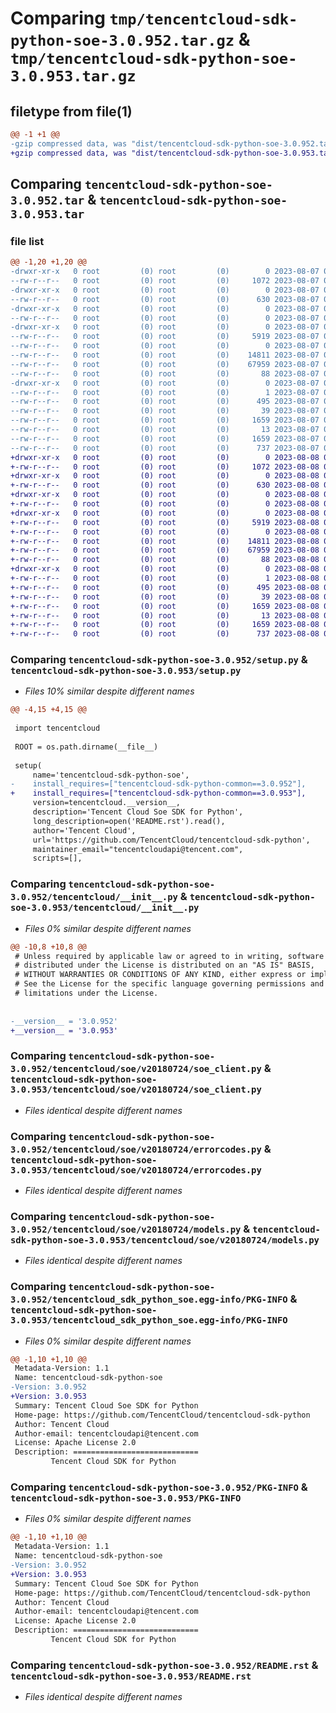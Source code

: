 # Comparing `tmp/tencentcloud-sdk-python-soe-3.0.952.tar.gz` & `tmp/tencentcloud-sdk-python-soe-3.0.953.tar.gz`

## filetype from file(1)

```diff
@@ -1 +1 @@
-gzip compressed data, was "dist/tencentcloud-sdk-python-soe-3.0.952.tar", last modified: Mon Aug  7 09:01:06 2023, max compression
+gzip compressed data, was "dist/tencentcloud-sdk-python-soe-3.0.953.tar", last modified: Tue Aug  8 00:31:23 2023, max compression
```

## Comparing `tencentcloud-sdk-python-soe-3.0.952.tar` & `tencentcloud-sdk-python-soe-3.0.953.tar`

### file list

```diff
@@ -1,20 +1,20 @@
-drwxr-xr-x   0 root         (0) root         (0)        0 2023-08-07 09:01:06.000000 tencentcloud-sdk-python-soe-3.0.952/
--rw-r--r--   0 root         (0) root         (0)     1072 2023-08-07 09:01:06.000000 tencentcloud-sdk-python-soe-3.0.952/setup.py
-drwxr-xr-x   0 root         (0) root         (0)        0 2023-08-07 09:01:06.000000 tencentcloud-sdk-python-soe-3.0.952/tencentcloud/
--rw-r--r--   0 root         (0) root         (0)      630 2023-08-07 09:01:06.000000 tencentcloud-sdk-python-soe-3.0.952/tencentcloud/__init__.py
-drwxr-xr-x   0 root         (0) root         (0)        0 2023-08-07 09:01:06.000000 tencentcloud-sdk-python-soe-3.0.952/tencentcloud/soe/
--rw-r--r--   0 root         (0) root         (0)        0 2023-08-07 09:01:06.000000 tencentcloud-sdk-python-soe-3.0.952/tencentcloud/soe/__init__.py
-drwxr-xr-x   0 root         (0) root         (0)        0 2023-08-07 09:01:06.000000 tencentcloud-sdk-python-soe-3.0.952/tencentcloud/soe/v20180724/
--rw-r--r--   0 root         (0) root         (0)     5919 2023-08-07 09:01:06.000000 tencentcloud-sdk-python-soe-3.0.952/tencentcloud/soe/v20180724/soe_client.py
--rw-r--r--   0 root         (0) root         (0)        0 2023-08-07 09:01:06.000000 tencentcloud-sdk-python-soe-3.0.952/tencentcloud/soe/v20180724/__init__.py
--rw-r--r--   0 root         (0) root         (0)    14811 2023-08-07 09:01:06.000000 tencentcloud-sdk-python-soe-3.0.952/tencentcloud/soe/v20180724/errorcodes.py
--rw-r--r--   0 root         (0) root         (0)    67959 2023-08-07 09:01:06.000000 tencentcloud-sdk-python-soe-3.0.952/tencentcloud/soe/v20180724/models.py
--rw-r--r--   0 root         (0) root         (0)       88 2023-08-07 09:01:06.000000 tencentcloud-sdk-python-soe-3.0.952/setup.cfg
-drwxr-xr-x   0 root         (0) root         (0)        0 2023-08-07 09:01:06.000000 tencentcloud-sdk-python-soe-3.0.952/tencentcloud_sdk_python_soe.egg-info/
--rw-r--r--   0 root         (0) root         (0)        1 2023-08-07 09:01:06.000000 tencentcloud-sdk-python-soe-3.0.952/tencentcloud_sdk_python_soe.egg-info/dependency_links.txt
--rw-r--r--   0 root         (0) root         (0)      495 2023-08-07 09:01:06.000000 tencentcloud-sdk-python-soe-3.0.952/tencentcloud_sdk_python_soe.egg-info/SOURCES.txt
--rw-r--r--   0 root         (0) root         (0)       39 2023-08-07 09:01:06.000000 tencentcloud-sdk-python-soe-3.0.952/tencentcloud_sdk_python_soe.egg-info/requires.txt
--rw-r--r--   0 root         (0) root         (0)     1659 2023-08-07 09:01:06.000000 tencentcloud-sdk-python-soe-3.0.952/tencentcloud_sdk_python_soe.egg-info/PKG-INFO
--rw-r--r--   0 root         (0) root         (0)       13 2023-08-07 09:01:06.000000 tencentcloud-sdk-python-soe-3.0.952/tencentcloud_sdk_python_soe.egg-info/top_level.txt
--rw-r--r--   0 root         (0) root         (0)     1659 2023-08-07 09:01:06.000000 tencentcloud-sdk-python-soe-3.0.952/PKG-INFO
--rw-r--r--   0 root         (0) root         (0)      737 2023-08-07 09:01:06.000000 tencentcloud-sdk-python-soe-3.0.952/README.rst
+drwxr-xr-x   0 root         (0) root         (0)        0 2023-08-08 00:31:23.000000 tencentcloud-sdk-python-soe-3.0.953/
+-rw-r--r--   0 root         (0) root         (0)     1072 2023-08-08 00:31:22.000000 tencentcloud-sdk-python-soe-3.0.953/setup.py
+drwxr-xr-x   0 root         (0) root         (0)        0 2023-08-08 00:31:23.000000 tencentcloud-sdk-python-soe-3.0.953/tencentcloud/
+-rw-r--r--   0 root         (0) root         (0)      630 2023-08-08 00:31:22.000000 tencentcloud-sdk-python-soe-3.0.953/tencentcloud/__init__.py
+drwxr-xr-x   0 root         (0) root         (0)        0 2023-08-08 00:31:23.000000 tencentcloud-sdk-python-soe-3.0.953/tencentcloud/soe/
+-rw-r--r--   0 root         (0) root         (0)        0 2023-08-08 00:31:22.000000 tencentcloud-sdk-python-soe-3.0.953/tencentcloud/soe/__init__.py
+drwxr-xr-x   0 root         (0) root         (0)        0 2023-08-08 00:31:23.000000 tencentcloud-sdk-python-soe-3.0.953/tencentcloud/soe/v20180724/
+-rw-r--r--   0 root         (0) root         (0)     5919 2023-08-08 00:31:22.000000 tencentcloud-sdk-python-soe-3.0.953/tencentcloud/soe/v20180724/soe_client.py
+-rw-r--r--   0 root         (0) root         (0)        0 2023-08-08 00:31:22.000000 tencentcloud-sdk-python-soe-3.0.953/tencentcloud/soe/v20180724/__init__.py
+-rw-r--r--   0 root         (0) root         (0)    14811 2023-08-08 00:31:22.000000 tencentcloud-sdk-python-soe-3.0.953/tencentcloud/soe/v20180724/errorcodes.py
+-rw-r--r--   0 root         (0) root         (0)    67959 2023-08-08 00:31:22.000000 tencentcloud-sdk-python-soe-3.0.953/tencentcloud/soe/v20180724/models.py
+-rw-r--r--   0 root         (0) root         (0)       88 2023-08-08 00:31:23.000000 tencentcloud-sdk-python-soe-3.0.953/setup.cfg
+drwxr-xr-x   0 root         (0) root         (0)        0 2023-08-08 00:31:23.000000 tencentcloud-sdk-python-soe-3.0.953/tencentcloud_sdk_python_soe.egg-info/
+-rw-r--r--   0 root         (0) root         (0)        1 2023-08-08 00:31:23.000000 tencentcloud-sdk-python-soe-3.0.953/tencentcloud_sdk_python_soe.egg-info/dependency_links.txt
+-rw-r--r--   0 root         (0) root         (0)      495 2023-08-08 00:31:23.000000 tencentcloud-sdk-python-soe-3.0.953/tencentcloud_sdk_python_soe.egg-info/SOURCES.txt
+-rw-r--r--   0 root         (0) root         (0)       39 2023-08-08 00:31:23.000000 tencentcloud-sdk-python-soe-3.0.953/tencentcloud_sdk_python_soe.egg-info/requires.txt
+-rw-r--r--   0 root         (0) root         (0)     1659 2023-08-08 00:31:23.000000 tencentcloud-sdk-python-soe-3.0.953/tencentcloud_sdk_python_soe.egg-info/PKG-INFO
+-rw-r--r--   0 root         (0) root         (0)       13 2023-08-08 00:31:23.000000 tencentcloud-sdk-python-soe-3.0.953/tencentcloud_sdk_python_soe.egg-info/top_level.txt
+-rw-r--r--   0 root         (0) root         (0)     1659 2023-08-08 00:31:23.000000 tencentcloud-sdk-python-soe-3.0.953/PKG-INFO
+-rw-r--r--   0 root         (0) root         (0)      737 2023-08-08 00:31:22.000000 tencentcloud-sdk-python-soe-3.0.953/README.rst
```

### Comparing `tencentcloud-sdk-python-soe-3.0.952/setup.py` & `tencentcloud-sdk-python-soe-3.0.953/setup.py`

 * *Files 10% similar despite different names*

```diff
@@ -4,15 +4,15 @@
 
 import tencentcloud
 
 ROOT = os.path.dirname(__file__)
 
 setup(
     name='tencentcloud-sdk-python-soe',
-    install_requires=["tencentcloud-sdk-python-common==3.0.952"],
+    install_requires=["tencentcloud-sdk-python-common==3.0.953"],
     version=tencentcloud.__version__,
     description='Tencent Cloud Soe SDK for Python',
     long_description=open('README.rst').read(),
     author='Tencent Cloud',
     url='https://github.com/TencentCloud/tencentcloud-sdk-python',
     maintainer_email="tencentcloudapi@tencent.com",
     scripts=[],
```

### Comparing `tencentcloud-sdk-python-soe-3.0.952/tencentcloud/__init__.py` & `tencentcloud-sdk-python-soe-3.0.953/tencentcloud/__init__.py`

 * *Files 0% similar despite different names*

```diff
@@ -10,8 +10,8 @@
 # Unless required by applicable law or agreed to in writing, software
 # distributed under the License is distributed on an "AS IS" BASIS,
 # WITHOUT WARRANTIES OR CONDITIONS OF ANY KIND, either express or implied.
 # See the License for the specific language governing permissions and
 # limitations under the License.
 
 
-__version__ = '3.0.952'
+__version__ = '3.0.953'
```

### Comparing `tencentcloud-sdk-python-soe-3.0.952/tencentcloud/soe/v20180724/soe_client.py` & `tencentcloud-sdk-python-soe-3.0.953/tencentcloud/soe/v20180724/soe_client.py`

 * *Files identical despite different names*

### Comparing `tencentcloud-sdk-python-soe-3.0.952/tencentcloud/soe/v20180724/errorcodes.py` & `tencentcloud-sdk-python-soe-3.0.953/tencentcloud/soe/v20180724/errorcodes.py`

 * *Files identical despite different names*

### Comparing `tencentcloud-sdk-python-soe-3.0.952/tencentcloud/soe/v20180724/models.py` & `tencentcloud-sdk-python-soe-3.0.953/tencentcloud/soe/v20180724/models.py`

 * *Files identical despite different names*

### Comparing `tencentcloud-sdk-python-soe-3.0.952/tencentcloud_sdk_python_soe.egg-info/PKG-INFO` & `tencentcloud-sdk-python-soe-3.0.953/tencentcloud_sdk_python_soe.egg-info/PKG-INFO`

 * *Files 0% similar despite different names*

```diff
@@ -1,10 +1,10 @@
 Metadata-Version: 1.1
 Name: tencentcloud-sdk-python-soe
-Version: 3.0.952
+Version: 3.0.953
 Summary: Tencent Cloud Soe SDK for Python
 Home-page: https://github.com/TencentCloud/tencentcloud-sdk-python
 Author: Tencent Cloud
 Author-email: tencentcloudapi@tencent.com
 License: Apache License 2.0
 Description: ============================
         Tencent Cloud SDK for Python
```

### Comparing `tencentcloud-sdk-python-soe-3.0.952/PKG-INFO` & `tencentcloud-sdk-python-soe-3.0.953/PKG-INFO`

 * *Files 0% similar despite different names*

```diff
@@ -1,10 +1,10 @@
 Metadata-Version: 1.1
 Name: tencentcloud-sdk-python-soe
-Version: 3.0.952
+Version: 3.0.953
 Summary: Tencent Cloud Soe SDK for Python
 Home-page: https://github.com/TencentCloud/tencentcloud-sdk-python
 Author: Tencent Cloud
 Author-email: tencentcloudapi@tencent.com
 License: Apache License 2.0
 Description: ============================
         Tencent Cloud SDK for Python
```

### Comparing `tencentcloud-sdk-python-soe-3.0.952/README.rst` & `tencentcloud-sdk-python-soe-3.0.953/README.rst`

 * *Files identical despite different names*


